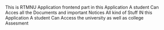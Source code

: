 This is RTMNU Application frontend part 
in this Application A student Can Acces all the Documents and important Notices All kind of Stuff
 IN this Application A student Can Access the university as well as college Assesment 

 
